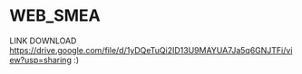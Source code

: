 # WEB_SMEA
LINK DOWNLOAD
https://drive.google.com/file/d/1yDQeTuQi2ID13U9MAYUA7Ja5q6GNJTFi/view?usp=sharing
:)
